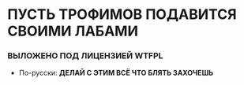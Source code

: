 # ПУСТЬ ТРОФИМОВ ПОДАВИТСЯ СВОИМИ ЛАБАМИ

### ВЫЛОЖЕНО ПОД ЛИЦЕНЗИЕЙ WTFPL
- По-русски: **ДЕЛАЙ С ЭТИМ ВСЁ ЧТО БЛЯТЬ ЗАХОЧЕШЬ**
